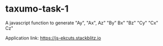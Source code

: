 # taxumo-task-1
A javascript function to generate "Ay", "Ax", Az" "By" Bx" "Bz" "Cy" "Cx" Cz"

Application link: https://js-ekcuts.stackblitz.io
